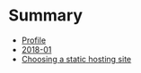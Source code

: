 # Summary

* [Profile](README.md)
* [2018-01](chapter1.md)
* [Choosing a static hosting site](choosing-a-static-hosting-site.md)

